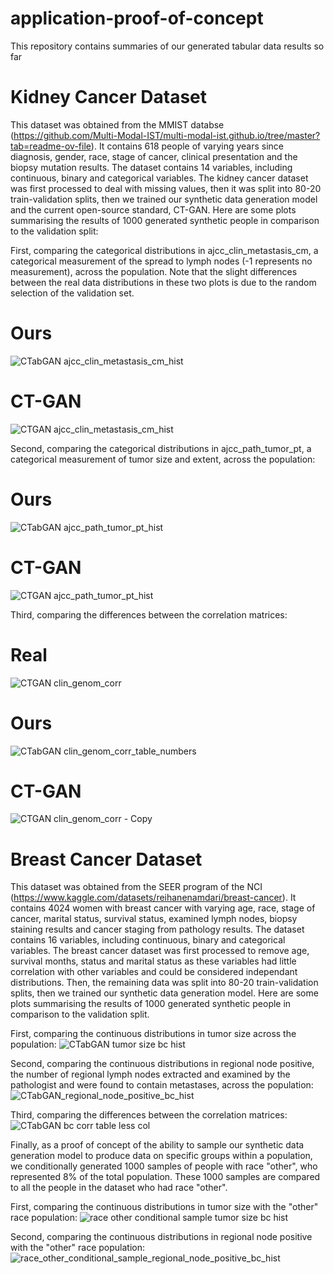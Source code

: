 # application-proof-of-concept
This repository contains summaries of our generated tabular data results so far

# Kidney Cancer Dataset 
This dataset was obtained from the MMIST databse (https://github.com/Multi-Modal-IST/multi-modal-ist.github.io/tree/master?tab=readme-ov-file). It contains 618 people of varying years since diagnosis, gender, race, stage of cancer, clinical presentation and the biopsy mutation results. The dataset contains 14 variables, including continuous, binary and categorical variables. 
The kidney cancer dataset was first processed to deal with missing values, then it was split into 80-20 train-validation splits, then we trained our synthetic data generation model and the current open-source standard, CT-GAN. Here are some plots summarising the results of 1000 generated synthetic people in comparison to the validation split:

First, comparing the categorical distributions in ajcc_clin_metastasis_cm, a categorical measurement of the spread to lymph nodes (-1 represents no measurement), across the population. Note that the slight differences between the real data distributions in these two plots is due to the random selection of the validation set. 
# Ours
![CTabGAN ajcc_clin_metastasis_cm_hist](https://github.com/user-attachments/assets/34446b54-fc9c-4660-be10-d5a443cea810)
# CT-GAN
![CTGAN ajcc_clin_metastasis_cm_hist](https://github.com/user-attachments/assets/17c32b42-03ec-4c72-a682-47154c03f3fd)

Second, comparing the categorical distributions in ajcc_path_tumor_pt, a categorical measurement of tumor size and extent, across the population:
# Ours
![CTabGAN ajcc_path_tumor_pt_hist](https://github.com/user-attachments/assets/a1a8d5b0-3e35-4282-83b9-c0f5aa0ad7b9)
# CT-GAN
![CTGAN ajcc_path_tumor_pt_hist](https://github.com/user-attachments/assets/534499c8-6089-469a-8b0c-4d1f5fd1594d)

Third, comparing the differences between the correlation matrices:
# Real 
![CTGAN clin_genom_corr](https://github.com/user-attachments/assets/da5efd9d-bb18-474f-b291-1405d2fd5d5b)
# Ours 
![CTabGAN clin_genom_corr_table_numbers](https://github.com/user-attachments/assets/0731c1ef-df96-4043-b07a-e42fed62e5b0)
# CT-GAN
![CTGAN clin_genom_corr - Copy](https://github.com/user-attachments/assets/689985e9-ca71-48de-8e93-4da52c754100)

# Breast Cancer Dataset 
This dataset was obtained from the SEER program of the NCI (https://www.kaggle.com/datasets/reihanenamdari/breast-cancer). It contains 4024 women with breast cancer with varying age, race, stage of cancer, marital status, survival status, examined lymph nodes, biopsy staining results and cancer staging from pathology results. The dataset contains 16 variables, including continuous, binary and categorical variables. 
The breast cancer dataset was first processed to remove age, survival months, status and marital status as these variables had little correlation with other variables and could be considered independant distributions. Then, the remaining data was split into 80-20 train-validation splits, then we trained our synthetic data generation model. Here are some plots summarising the results of 1000 generated synthetic people in comparison to the validation split. 

First, comparing the continuous distributions in tumor size across the population:
![CTabGAN tumor size bc hist](https://github.com/user-attachments/assets/916902da-a724-400b-869a-5abab45c5abe)

Second, comparing the continuous distributions in regional node positive, the number of regional lymph nodes extracted and examined by the pathologist and were found to contain metastases, across the population:
![CTabGAN_regional_node_positive_bc_hist](https://github.com/user-attachments/assets/d782da5e-cf7e-49e3-8593-8a2a90f51393)

Third, comparing the differences between the correlation matrices:
![CTabGAN bc corr table less col](https://github.com/user-attachments/assets/61dd66fa-6cd3-4f48-86d6-7883e4d0263f)

Finally, as a proof of concept of the ability to sample our synthetic data generation model to produce data on specific groups within a population, we conditionally generated 1000 samples of people with race "other", who represented 8% of the total population. These 1000 samples are compared to all the people in the dataset who had race "other". 

First, comparing the continuous distributions in tumor size with the "other" race population:
![race other conditional sample tumor size bc hist](https://github.com/user-attachments/assets/5cb857b5-f1fe-40c6-8a1e-00fe3674ec9d)

Second, comparing the continuous distributions in regional node positive with the "other" race population:
![race_other_conditional_sample_regional_node_positive_bc_hist](https://github.com/user-attachments/assets/400f1cea-9dfa-4d94-8544-4bc130cbc038)
